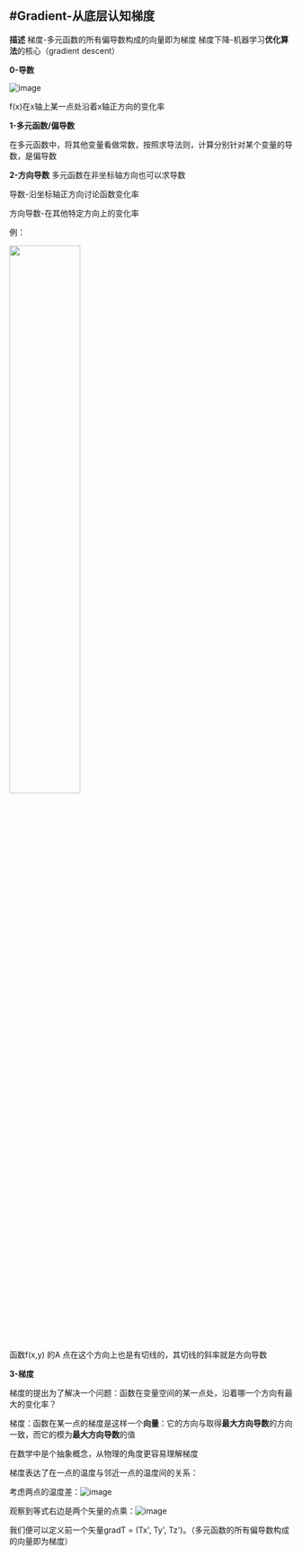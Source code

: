 #Gradient-从底层认知梯度
----------

**描述**
梯度-多元函数的所有偏导数构成的向量即为梯度
梯度下降-机器学习**优化算法**的核心（gradient descent）

**0-导数**

![image](https://user-images.githubusercontent.com/81349648/120877802-18439200-c5eb-11eb-9320-1de82b957f73.png)

f(x)在x轴上某一点处沿着x轴正方向的变化率

**1-多元函数/偏导数**

在多元函数中，将其他变量看做常数，按照求导法则，计算分别针对某个变量的导数，是偏导数

**2-方向导数**
多元函数在非坐标轴方向也可以求导数

导数-沿坐标轴正方向讨论函数变化率

方向导数-在其他特定方向上的变化率

例：

<img src="https://user-images.githubusercontent.com/81349648/120878648-6f983100-c5f0-11eb-96ae-e7cd5749af8b.png" width="50%">

函数f(x,y) 的A 点在这个方向上也是有切线的，其切线的斜率就是方向导数

**3-梯度**

梯度的提出为了解决一个问题：函数在变量空间的某一点处，沿着哪一个方向有最大的变化率？

梯度：函数在某一点的梯度是这样一个**向量**：它的方向与取得**最大方向导数**的方向一致，而它的模为**最大方向导数**的值


在数学中是个抽象概念，从物理的角度更容易理解梯度

梯度表达了在一点的温度与邻近一点的温度间的关系：

考虑两点的温度差：![image](https://user-images.githubusercontent.com/81349648/120885105-b0f10680-c619-11eb-95ff-b7cec7199032.png)

观察到等式右边是两个矢量的点乘：![image](https://user-images.githubusercontent.com/81349648/120885111-c6663080-c619-11eb-9921-c30932e5b86a.png)

我们便可以定义前一个矢量gradT = (Tx', Ty', Tz')。（多元函数的所有偏导数构成的向量即为梯度）



